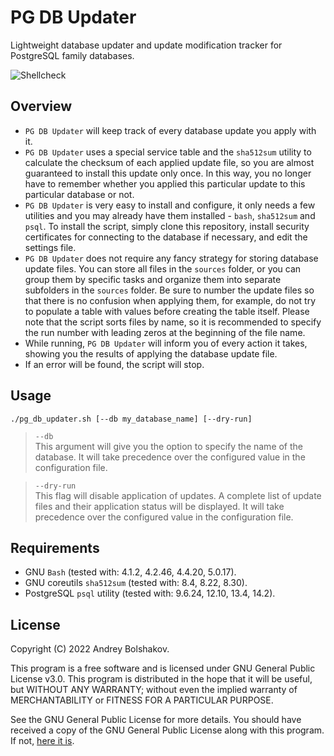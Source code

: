 # PG DB Updater
Lightweight database updater and update modification tracker for PostgreSQL family databases.

![Shellcheck](https://github.com/ab2k/pg-db-updater/workflows/ShellCheck/badge.svg)

## Overview
* `PG DB Updater` will keep track of every database update you apply with it.
* `PG DB Updater` uses a special service table and the `sha512sum` utility to calculate the checksum of each applied update file, so you are almost guaranteed to install this update only once. In this way, you no longer have to remember whether you applied this particular update to this particular database or not.
* `PG DB Updater` is very easy to install and configure, it only needs a few utilities and you may already have them installed - `bash`, `sha512sum` and `psql`. To install the script, simply clone this repository, install security certificates for connecting to the database if necessary, and edit the settings file.
* `PG DB Updater` does not require any fancy strategy for storing database update files. You can store all files in the `sources` folder, or you can group them by specific tasks and organize them into separate subfolders in the `sources` folder. Be sure to number the update files so that there is no confusion when applying them, for example, do not try to populate a table with values before creating the table itself. Please note that the script sorts files by name, so it is recommended to specify the run number with leading zeros at the beginning of the file name.
* While running, `PG DB Updater` will inform you of every action it takes, showing you the results of applying the database update file.
* If an error will be found, the script will stop.

## Usage
```
./pg_db_updater.sh [--db my_database_name] [--dry-run]
```
>`--db`<br />
>This argument will give you the option to specify the name of the database. It will take precedence over the configured value in the configuration file.

>`--dry-run`<br />
>This flag will disable application of updates. A complete list of update files and their application status will be displayed. It will take precedence over the configured value in the configuration file.

## Requirements
* GNU `Bash` (tested with: 4.1.2, 4.2.46, 4.4.20, 5.0.17).
* GNU coreutils `sha512sum` (tested with: 8.4, 8.22, 8.30).
* PostgreSQL `psql` utility (tested with: 9.6.24, 12.10, 13.4, 14.2).

## License

Copyright (C) 2022 Andrey Bolshakov.

This program is a free software and is licensed under GNU General Public License v3.0. This program is distributed in the hope that it will be useful, but WITHOUT ANY WARRANTY; without even the implied warranty of MERCHANTABILITY or FITNESS FOR A PARTICULAR PURPOSE.

See the GNU General Public License for more details. You should have received a copy of the GNU General Public License along with this program. If not, [here it is](https://github.com/ab2k/pg-db-updater/blob/main/LICENSE).

